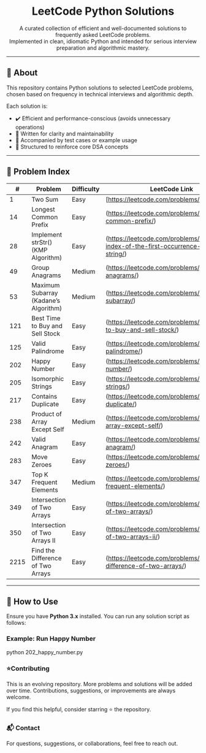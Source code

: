 <h1 align="center">LeetCode Python Solutions</h1>

<p align="center">
  A curated collection of efficient and well-documented solutions to frequently asked LeetCode problems.<br>
  Implemented in clean, idiomatic Python and intended for serious interview preparation and algorithmic mastery.
</p>

---

## 📘 About

This repository contains Python solutions to selected LeetCode problems, chosen based on frequency in technical interviews and algorithmic depth.

Each solution is:

- ✔️ Efficient and performance-conscious (avoids unnecessary operations)
- 🧠 Written for clarity and maintainability
- 🧪 Accompanied by test cases or example usage
- 🎯 Structured to reinforce core DSA concepts

---

## 📌 Problem Index

| #    | Problem                               | Difficulty | LeetCode Link |
|------|----------------------------------------|------------|----------------|
| 1    | Two Sum                                | Easy       | [https://leetcode.com/problems/two-sum/) |
| 14   | Longest Common Prefix                  | Easy       | (https://leetcode.com/problems/longest-common-prefix/) |
| 28   | Implement strStr() (KMP Algorithm)     | Easy       | (https://leetcode.com/problems/find-the-index-of-the-first-occurrence-in-a-string/) |
| 49   | Group Anagrams                         | Medium     | (https://leetcode.com/problems/group-anagrams/) |
| 53   | Maximum Subarray (Kadane’s Algorithm)  | Medium     | (https://leetcode.com/problems/maximum-subarray/) |
| 121  | Best Time to Buy and Sell Stock        | Easy       | (https://leetcode.com/problems/best-time-to-buy-and-sell-stock/) |
| 125  | Valid Palindrome                       | Easy       | (https://leetcode.com/problems/valid-palindrome/) |
| 202  | Happy Number                           | Easy       | (https://leetcode.com/problems/happy-number/) |
| 205  | Isomorphic Strings                     | Easy       | (https://leetcode.com/problems/isomorphic-strings/) |
| 217  | Contains Duplicate                     | Easy       | (https://leetcode.com/problems/contains-duplicate/) |
| 238  | Product of Array Except Self           | Medium     | (https://leetcode.com/problems/product-of-array-except-self/) |
| 242  | Valid Anagram                          | Easy       | (https://leetcode.com/problems/valid-anagram/) |
| 283  | Move Zeroes                            | Easy       | (https://leetcode.com/problems/move-zeroes/) |
| 347  | Top K Frequent Elements                | Medium     | (https://leetcode.com/problems/top-k-frequent-elements/) |
| 349  | Intersection of Two Arrays             | Easy       | (https://leetcode.com/problems/intersection-of-two-arrays/) |
| 350  | Intersection of Two Arrays II          | Easy       | (https://leetcode.com/problems/intersection-of-two-arrays-ii/) |
| 2215 | Find the Difference of Two Arrays      | Easy       | (https://leetcode.com/problems/find-the-difference-of-two-arrays/) |

---

## 🧪 How to Use

Ensure you have **Python 3.x** installed. You can run any solution script as follows:


### Example: Run Happy Number
python 202_happy_number.py


### ⭐Contributing
This is an evolving repository. More problems and solutions will be added over time. Contributions, suggestions, or improvements are always welcome.

If you find this helpful, consider starring ⭐ the repository.

### 📬 Contact
For questions, suggestions, or collaborations, feel free to reach out.
